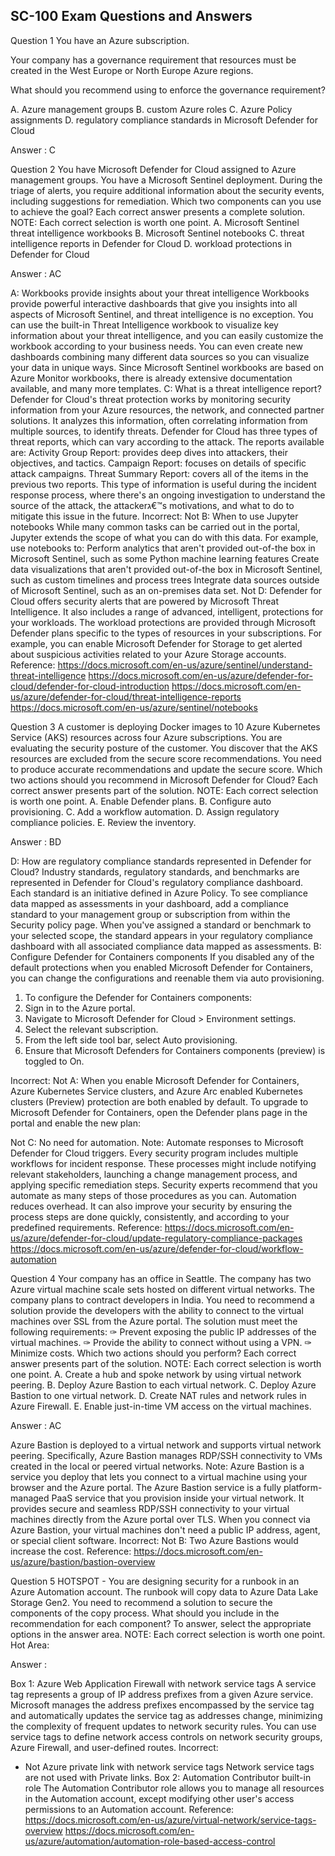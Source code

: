## SC-100 Exam Questions and Answers

Question 1
You have an Azure subscription.

Your company has a governance requirement that resources must be created in the West Europe or North Europe Azure regions.

What should you recommend using to enforce the governance requirement?

A. Azure management groups
B. custom Azure roles
C. Azure Policy assignments
D. regulatory compliance standards in Microsoft Defender for Cloud

Answer : C

Question 2
You have Microsoft Defender for Cloud assigned to Azure management groups.
You have a Microsoft Sentinel deployment.
During the triage of alerts, you require additional information about the security events, including suggestions for remediation.
Which two components can you use to achieve the goal? Each correct answer presents a complete solution.
NOTE: Each correct selection is worth one point.
A. Microsoft Sentinel threat intelligence workbooks
B. Microsoft Sentinel notebooks
C. threat intelligence reports in Defender for Cloud
D. workload protections in Defender for Cloud


Answer : AC

A: Workbooks provide insights about your threat intelligence
Workbooks provide powerful interactive dashboards that give you insights into all aspects of Microsoft Sentinel, and threat intelligence is no exception. You can use the built-in Threat Intelligence workbook to visualize key information about your threat intelligence, and you can easily customize the workbook according to your business needs. You can even create new dashboards combining many different data sources so you can visualize your data in unique ways. Since
Microsoft Sentinel workbooks are based on Azure Monitor workbooks, there is already extensive documentation available, and many more templates.
C: What is a threat intelligence report?
Defender for Cloud's threat protection works by monitoring security information from your Azure resources, the network, and connected partner solutions. It analyzes this information, often correlating information from multiple sources, to identify threats.
Defender for Cloud has three types of threat reports, which can vary according to the attack. The reports available are:
Activity Group Report: provides deep dives into attackers, their objectives, and tactics.
Campaign Report: focuses on details of specific attack campaigns.
Threat Summary Report: covers all of the items in the previous two reports.
This type of information is useful during the incident response process, where there's an ongoing investigation to understand the source of the attack, the attackerג€™s motivations, and what to do to mitigate this issue in the future.
Incorrect:
Not B: When to use Jupyter notebooks
While many common tasks can be carried out in the portal, Jupyter extends the scope of what you can do with this data.
For example, use notebooks to:
Perform analytics that aren't provided out-of-the box in Microsoft Sentinel, such as some Python machine learning features
Create data visualizations that aren't provided out-of-the box in Microsoft Sentinel, such as custom timelines and process trees
Integrate data sources outside of Microsoft Sentinel, such as an on-premises data set.
Not D: Defender for Cloud offers security alerts that are powered by Microsoft Threat Intelligence. It also includes a range of advanced, intelligent, protections for your workloads. The workload protections are provided through Microsoft Defender plans specific to the types of resources in your subscriptions. For example, you can enable Microsoft Defender for Storage to get alerted about suspicious activities related to your Azure Storage accounts.
Reference:
https://docs.microsoft.com/en-us/azure/sentinel/understand-threat-intelligence https://docs.microsoft.com/en-us/azure/defender-for-cloud/defender-for-cloud-introduction https://docs.microsoft.com/en-us/azure/defender-for-cloud/threat-intelligence-reports https://docs.microsoft.com/en-us/azure/sentinel/notebooks

Question 3
A customer is deploying Docker images to 10 Azure Kubernetes Service (AKS) resources across four Azure subscriptions.
You are evaluating the security posture of the customer.
You discover that the AKS resources are excluded from the secure score recommendations.
You need to produce accurate recommendations and update the secure score.
Which two actions should you recommend in Microsoft Defender for Cloud? Each correct answer presents part of the solution.
NOTE: Each correct selection is worth one point.
A. Enable Defender plans.
B. Configure auto provisioning.
C. Add a workflow automation.
D. Assign regulatory compliance policies.
E. Review the inventory.


Answer : BD

D: How are regulatory compliance standards represented in Defender for Cloud?
Industry standards, regulatory standards, and benchmarks are represented in Defender for Cloud's regulatory compliance dashboard. Each standard is an initiative defined in Azure Policy.
To see compliance data mapped as assessments in your dashboard, add a compliance standard to your management group or subscription from within the
Security policy page.
When you've assigned a standard or benchmark to your selected scope, the standard appears in your regulatory compliance dashboard with all associated compliance data mapped as assessments.
B: Configure Defender for Containers components
If you disabled any of the default protections when you enabled Microsoft Defender for Containers, you can change the configurations and reenable them via auto provisioning.
1. To configure the Defender for Containers components:
2. Sign in to the Azure portal.
3. Navigate to Microsoft Defender for Cloud > Environment settings.
4. Select the relevant subscription.
5. From the left side tool bar, select Auto provisioning.
6. Ensure that Microsoft Defenders for Containers components (preview) is toggled to On.



Incorrect:
Not A: When you enable Microsoft Defender for Containers, Azure Kubernetes Service clusters, and Azure Arc enabled Kubernetes clusters (Preview) protection are both enabled by default.
To upgrade to Microsoft Defender for Containers, open the Defender plans page in the portal and enable the new plan:


Not C: No need for automation.
Note: Automate responses to Microsoft Defender for Cloud triggers.
Every security program includes multiple workflows for incident response. These processes might include notifying relevant stakeholders, launching a change management process, and applying specific remediation steps. Security experts recommend that you automate as many steps of those procedures as you can.
Automation reduces overhead. It can also improve your security by ensuring the process steps are done quickly, consistently, and according to your predefined requirements.
Reference:
https://docs.microsoft.com/en-us/azure/defender-for-cloud/update-regulatory-compliance-packages https://docs.microsoft.com/en-us/azure/defender-for-cloud/workflow-automation

Question 4
Your company has an office in Seattle.
The company has two Azure virtual machine scale sets hosted on different virtual networks.
The company plans to contract developers in India.
You need to recommend a solution provide the developers with the ability to connect to the virtual machines over SSL from the Azure portal. The solution must meet the following requirements:
✑ Prevent exposing the public IP addresses of the virtual machines.
✑ Provide the ability to connect without using a VPN.
✑ Minimize costs.
Which two actions should you perform? Each correct answer presents part of the solution.
NOTE: Each correct selection is worth one point.
A. Create a hub and spoke network by using virtual network peering.
B. Deploy Azure Bastion to each virtual network.
C. Deploy Azure Bastion to one virtual network.
D. Create NAT rules and network rules in Azure Firewall.
E. Enable just-in-time VM access on the virtual machines.


Answer : AC

Azure Bastion is deployed to a virtual network and supports virtual network peering. Specifically, Azure Bastion manages RDP/SSH connectivity to VMs created in the local or peered virtual networks.
Note: Azure Bastion is a service you deploy that lets you connect to a virtual machine using your browser and the Azure portal. The Azure Bastion service is a fully platform-managed PaaS service that you provision inside your virtual network. It provides secure and seamless RDP/SSH connectivity to your virtual machines directly from the Azure portal over TLS. When you connect via Azure Bastion, your virtual machines don't need a public IP address, agent, or special client software.
Incorrect:
Not B: Two Azure Bastions would increase the cost.
Reference:
https://docs.microsoft.com/en-us/azure/bastion/bastion-overview

Question 5
HOTSPOT -
You are designing security for a runbook in an Azure Automation account. The runbook will copy data to Azure Data Lake Storage Gen2.
You need to recommend a solution to secure the components of the copy process.
What should you include in the recommendation for each component? To answer, select the appropriate options in the answer area.
NOTE: Each correct selection is worth one point.
Hot Area:



Answer : 

Box 1: Azure Web Application Firewall with network service tags
A service tag represents a group of IP address prefixes from a given Azure service. Microsoft manages the address prefixes encompassed by the service tag and automatically updates the service tag as addresses change, minimizing the complexity of frequent updates to network security rules.
You can use service tags to define network access controls on network security groups, Azure Firewall, and user-defined routes.
Incorrect:
* Not Azure private link with network service tags
Network service tags are not used with Private links.
Box 2: Automation Contributor built-in role
The Automation Contributor role allows you to manage all resources in the Automation account, except modifying other user's access permissions to an
Automation account.
Reference:
https://docs.microsoft.com/en-us/azure/virtual-network/service-tags-overview https://docs.microsoft.com/en-us/azure/automation/automation-role-based-access-control

